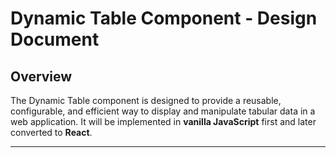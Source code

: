 # Dynamic Table Component - Design Document

## Overview
The Dynamic Table component is designed to provide a reusable, configurable, and efficient way to display and manipulate tabular data in a web application. It will be implemented in **vanilla JavaScript** first and later converted to **React**.

---